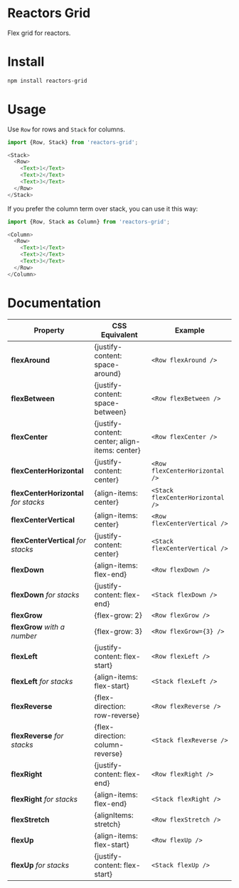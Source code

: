 Reactors Grid
===

Flex grid for reactors.

# Install

```bash
npm install reactors-grid
```

# Usage

Use `Row` for rows and `Stack` for columns.

```javascript
import {Row, Stack} from 'reactors-grid';

<Stack>
  <Row>
    <Text>1</Text>
    <Text>2</Text>
    <Text>3</Text>
  </Row>
</Stack>
```

If you prefer the column term over stack, you can use it this way:

```javascript
import {Row, Stack as Column} from 'reactors-grid';

<Column>
  <Row>
    <Text>1</Text>
    <Text>2</Text>
    <Text>3</Text>
  </Row>
</Column>
```

# Documentation

| Property | CSS Equivalent | Example |
|----------|----------------|---------|
| **flexAround** | {justify-content: space-around} | `<Row flexAround />` |
| **flexBetween** | {justify-content: space-between} | `<Row flexBetween />` |
| **flexCenter** | {justify-content: center; align-items: center} | `<Row flexCenter />` |
| **flexCenterHorizontal** | {justify-content: center} | `<Row flexCenterHorizontal />` |
| **flexCenterHorizontal** *for stacks* | {align-items: center} | `<Stack flexCenterHorizontal />` |
| **flexCenterVertical** | {align-items: center} | `<Row flexCenterVertical />` |
| **flexCenterVertical** *for stacks* | {justify-content: center} | `<Stack flexCenterVertical />` |
| **flexDown** | {align-items: flex-end} | `<Row flexDown />` |
| **flexDown** *for stacks* | {justify-content: flex-end} | `<Stack flexDown />` |
| **flexGrow** | {flex-grow: 2} | `<Row flexGrow />` |
| **flexGrow** *with a number* | {flex-grow: 3} | `<Row flexGrow={3} />` |
| **flexLeft** | {justify-content: flex-start} | `<Row flexLeft />` |
| **flexLeft** *for stacks* | {align-items: flex-start} | `<Stack flexLeft />` |
| **flexReverse** | {flex-direction: row-reverse} | `<Row flexReverse />` |
| **flexReverse** *for stacks* | {flex-direction: column-reverse} | `<Stack flexReverse />` |
| **flexRight** | {justify-content: flex-end} | `<Row flexRight />` |
| **flexRight** *for stacks* | {align-items: flex-end} | `<Stack flexRight />` |
| **flexStretch** | {alignItems: stretch} | `<Row flexStretch />` |
| **flexUp** | {align-items: flex-start} | `<Row flexUp />` |
| **flexUp** *for stacks* | {justify-content: flex-start} | `<Stack flexUp />` |
